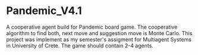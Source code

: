 #  Pandemic_V4.1
 A cooperative agent build for Pandemic board game.
 The cooperative algorithm to find both, next move and suggestion move is Monte Carlo. 
 This project was implement as my semester's assigment for Multiagent Systems in University of Crete.
 The game should contain 2-4 agents.
